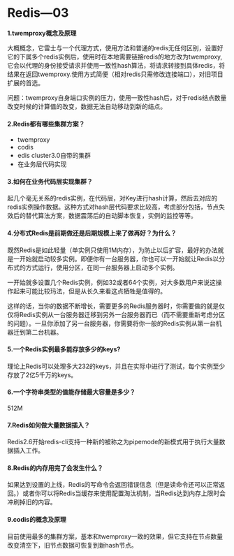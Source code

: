 # Redis—03

**1.twemproxy概念及原理**

大概概念，它雷士与一个代理方式，使用方法和普通的redis无任何区别，设置好它的下属多个redis实例后，使用时在本地需要链接redis的地方改为twemproxy,它会以代理的身份接受请求并使用一致性hash算法，将请求转接到具体redis，将结果在返回twemproxy.使用方式简便（相对redis只需修改连接端口），对旧项目扩展的首选。

问题：twemproxy自身端口实例的压力，使用一致性hash后，对于redis结点数量改变时候的计算值的改变，数据无法自动移动到新的结点。

#### **2.Redis都有哪些集群方案？**

* twemproxy
* codis
* edis cluster3.0自带的集群
* 在业务层代码实现

#### 3.如何在业务代码层实现集群？

起几个毫无关系的redis实例，在代码层，对Key进行hash计算，然后去对应的redis实例操作数据。这种方式对hash层代码要求比较高，考虑部分包括，节点失效后的替代算法方案，数据震荡后的自动脚本恢复，实例的监控等等。

#### 4.分布式Redis是前期做还是后期规模上来了做再好？为什么？

既然Redis是如此轻量（单实例只使用1M内存），为防止以后扩容，最好的办法就是一开始就启动较多实例。即便你有一台服务器，你也可以一开始就让Redis以分布式的方式运行，使用分区，在同一台服务器上启动多个实例。

一开始就多设置几个Redis实例，例如32或者64个实例，对大多数用户来说这操作起来可能比较玛法，但是从长久来看这点牺牲是值得的。

这样的话，当你的数据不断增长，需要更多的Redis服务器时，你需要做的就是仅仅将Redis实例从一台服务器迁移到另外一台服务器而已（而不需要重新考虑分区的问题）。一旦你添加了另一台服务器，你需要将你一般的Redis实例从第一台机器迁到第二台机器。

#### 5.一个Redis实例最多能存放多少的keys?

理论上Redis可以处理多大232的keys，并且在实际中进行了测试，每个实例至少存放了2亿5千万的keys。

#### 6.一个字符串类型的值能存储最大容量是多少？

512M

#### 7.Redis如何做大量数据插入？

Redis2.6开始redis-cli支持一种新的被称之为pipemode的新模式用于执行大量数据插入工作。

#### 8.Redis的内存用完了会发生什么？

如果达到设置的上线，Redis的写命令会返回错误信息（但是读命令还可以正常返回。）或者你可以将Redis当缓存来使用配置淘汰机制，当Redis达到内存上限时会冲刷掉旧的内容。

#### 9.codis的概念及原理

目前使用最多的集群方案，基本和twemproxy一致的效果，但它支持在节点数量改变清空下，旧节点数据可恢复到新hash节点。

